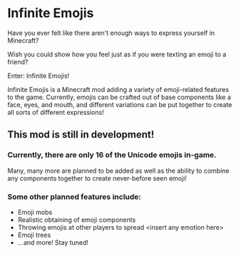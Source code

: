 # Infinite Emojis

Have you ever felt like there aren't enough ways to express yourself in Minecraft?

Wish you could show how you feel just as if you were texting an emoji to a friend?

Enter: Infinite Emojis!

Infinite Emojis is a Minecraft mod adding a variety of emoji-related features to the game.
Currently, emojis can be crafted out of base components like a face, eyes, and mouth,
and different variations can be put together to create all sorts of different expressions!

## This mod is still in development!

### Currently, there are only 16 of the Unicode emojis in-game.

Many, many more are planned to be added as well as the ability
to combine any components together to create never-before seen emoji!

### Some other planned features include:
- Emoji mobs
- Realistic obtaining of emoji components
- Throwing emojis at other players to spread \<insert any emotion here>
- Emoji trees
- ...and more! Stay tuned!